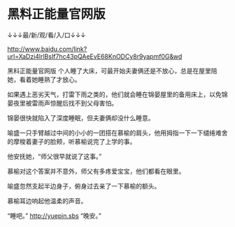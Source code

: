 # 黑料正能量官网版

↓↓↓最/新/观/看/入/口↓↓↓

http://www.baidu.com/link?url=XaDzi4lrlBsIf7hc43pQAeEvE68KnODCy8r9yapmf0G&wd

黑料正能量官网版
个人睡了大床，可最开始夫妻俩还是不放心，总是在屋里陪她，看着她睡熟了才放心。

如果遇上恶劣天气，打雷下雨之类的，他们就会睡在锦晏屋里的备用床上，以免锦晏夜里被雷雨声惊醒后找不到父母害怕。

锦晏很快就陷入了深度睡眠，但夫妻俩却没什么睡意。

喻盛一只手臂越过中间的小小的一团搭在慕榆的肩头，他用拇指一下一下缱绻难舍的摩梭着妻子的脸颊，听慕榆说完了上学的事。

他安抚她，“师父很早就说了这事。”

慕榆对这个答案并不意外，师父有多疼爱宝宝，他们都看在眼里。

喻盛忽然支起半边身子，俯身过去亲了一下慕榆的额头。

慕榆耳边响起他温柔的声音。

“睡吧。”
http://yuepin.sbs
“晚安。”
